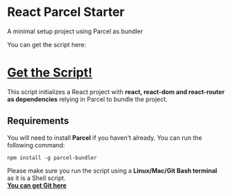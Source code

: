 # React Parcel Starter
A minimal setup project using Parcel as bundler

You can get the script here:

<h1><a href="https://gist.github.com/miluna/f6af22dd1ee53091c3939009bf0fa442">Get the Script!</a></h1>

This script initializes a React project with <strong>react, react-dom and react-router as dependencies</strong> relying in Parcel to bundle the project.

## Requirements

You will need to install <strong>Parcel</strong> if you haven't already. You can run the following command:

```
npm install -g parcel-bundler
```

Please make sure you run the script using a <strong>Linux/Mac/Git Bash terminal</strong> as it is a Shell script. 
<br/>
<a href="https://git-scm.com/downloads"><strong>You can get Git here</strong></a>
